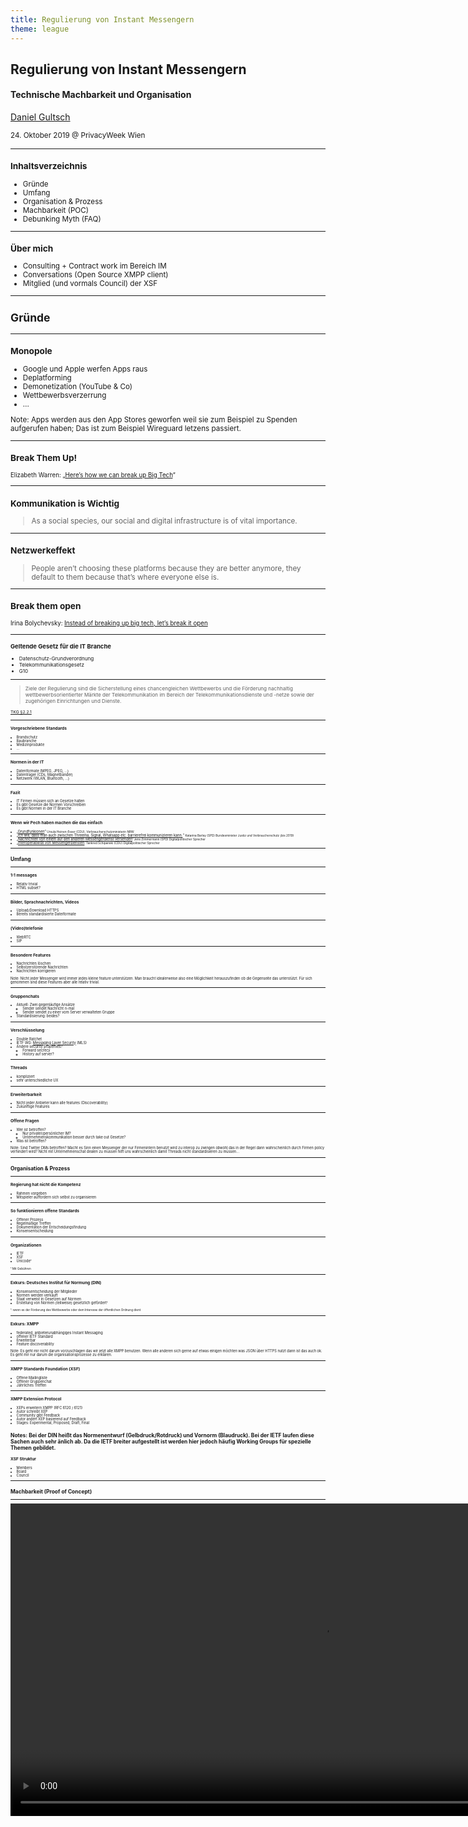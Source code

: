 ```yaml
---
title: Regulierung von Instant Messengern
theme: league
---
```

## Regulierung von Instant Messengern
#### Technische Machbarkeit und Organisation
[Daniel Gultsch](https://gultsch.de)
<p><small>24. Oktober 2019 @ PrivacyWeek Wien</small</p>

---

### Inhaltsverzeichnis

* Gründe
* Umfang
* Organisation & Prozess
* Machbarkeit (POC)
* Debunking Myth (FAQ)

---

### Über mich

* Consulting + Contract work im Bereich IM
* Conversations (Open Source XMPP client)
* Mitglied (und vormals Council) der XSF

---

## Gründe

----

### Monopole

* Google und Apple werfen Apps raus
* Deplatforming
* Demonetization (YouTube & Co)
* Wettbewerbsverzerrung
* …

Note: Apps werden aus den App Stores geworfen weil sie zum Beispiel zu Spenden aufgerufen haben; Das ist zum Beispiel Wireguard letzens passiert.


----

### Break Them Up!

<small>Elizabeth Warren: „<a href="https://medium.com/@teamwarren/heres-how-we-can-break-up-big-tech-9ad9e0da324c">Here’s how we can break up Big Tech</a>“</small>

----

### Kommunikation is Wichtig

> As a social species, our social and digital infrastructure is of vital importance.

----

### Netzwerkeffekt

> People aren’t choosing these platforms because they are better anymore, they default to them because that’s where everyone else is.

----

### Break them open

<small>Irina Bolychevsky: <a href="https://medium.com/@shevski/instead-of-breaking-up-big-tech-lets-break-it-open-7535b59dc2f6">Instead of breaking up big tech, let’s break it open</a><small>

----

### Geltende Gesetz für die IT Branche

* Datenschutz-Grundverordnung
* Telekommunikationsgesetz
* G10

----

> Ziele der Regulierung sind die Sicherstellung eines chancengleichen Wettbewerbs und die Förderung nachhaltig wettbewerbsorientierter Märkte der Telekommunikation im Bereich der Telekommunikationsdienste und -netze sowie der zugehörigen Einrichtungen und Dienste.

<small><a href="https://www.gesetze-im-internet.de/tkg_2004/__2.html">TKG §2.2.1</a><small>

----

### Vorgeschriebene Standards

* Brandschutz
* Baubranche
* Medizinprodukte
* …

----

### Normen in der IT

* Datenformate (MPEG, JPEG, …)
* Datenträger (CDs, Magnetbänder)
* Netzwerk (WLAN, Bluetooth, …)

----

### Fazit

* IT Firmen müssen sich an Gesetze halten
* Es gibt Gesetze die Normen Vorschreiben
* Es gibt Normen in der IT Branche 

----

### Wenn wir Pech haben machen die das einfach

* „[Grundfunkionen](https://www1.wdr.de/mediathek/video/sendungen/aktuelle-stunde/video-angeklickt-whatsapp-threema-oder-imessage-vernetzen-100.html)“ <small>Ursula Heinen-Esser (CDU), Verbraucherschutzministerin NRW</small>
* „[Ich will, dass man auch zwischen Threema, Signal, Whatsapp etc. barrierefrei kommunizieren kann.](https://twitter.com/katarinabarley/status/1125886048117112833)“ <small>Katarina Barley (SPD) Bundesminister Justiz und Verbraucherschutz (bis 2019)</small>
* „[Nachrichten von einem auf den anderen Messengerdienst versenden](https://www.businessinsider.de/ihr-koennt-bald-offenbar-nachrichten-von-threema-auf-whatsapp-verschicken-2019-9)“<small>Jens Zimmermann (SPD) Digitalpolitischer Sprecher</small>
* „[Interoperabilität von Messengerdiensten](https://www.businessinsider.de/ihr-koennt-bald-offenbar-nachrichten-von-threema-auf-whatsapp-verschicken-2019-9)“<small>Tankred Schipanski (CDU) Digitalpolitischer Sprecher</small>


---

## Umfang

----

### 1:1 messages

* Relativ trivial
* HTML subset?

----

### Bilder, Sprachnachrichten, Videos

* Upload/Download HTTPS
* Bereits standardisierte Dateiformate

----

### (Video)telefonie

* WebRTC
* SIP

----

### Besondere Features

* Nachrichten löschen
* Selbstzerstörende Nachrichten
* Nachrichten korrigieren

Note: Nicht jeder Messenger wird immer jedes kleine feature unterstützen. Man braucht idealerweise also eine Möglichkeit herauszufinden ob die Gegenseite das unterstützt. Für sich genommen sind diese Features aber alle relativ trivial.

----

### Gruppenchats

* Aktuell: Zwei gegenläufige Ansätze
  - Sender sendet Nachricht *n*-mal
  - Sender sendet zu einer vom Server verwalteten Gruppe
* Standardisierung: beides?

----

### Verschlüsselung

* Double Ratchet
* IETF WG: [Messaging Layer Security](https://messaginglayersecurity.rocks/) (MLS)
* Andere security properties?
  - Forward secrecy
  - History auf server?

----

### Threads

* kompliziert
* sehr unterschiedliche UX

----

### Erweiterbarkeit

* Nicht jeder Anbieter kann alle features (Discoverability)
* Zukünftige Features

----

### Offene Fragen

* Wer ist betroffen?
  - Nur privater/persönlicher IM?
  - Unternehmenskommunikation besser durch take out Gesetze?
* Was ist betroffen?

Note: Sind Twitter DMs betroffen? Macht es Sinn einen Messenger der nur Firmenintern benutzt wird zu interop zu zwingen obwohl das in der Regel dann wahrscheinlich durch Firmen policy verhindert wird?
Nicht mit Unternehmenschat dealen zu müssen hilft uns wahrscheinlich damit Threads nicht standardisieren zu müssen...

---

## Organisation & Prozess

----

### Regierung hat nicht die Kompetenz

* Rahmen vorgeben
* Mitspieler auffordern sich selbst zu organisieren

----

### So funktionieren offene Standards

* Offener Prozess
* Regelmäßige Treffen
* Dokumentation der Entscheidungsfindung
* Konsensentscheidung

----

### Organizationen
* IETF
* XSF
* Unicode¹

<small>¹ Mit Gebühren</small>

----

### Exkurs: Deutsches Institut für Normung (DIN)

* Konsensentscheidung der Mitglieder
* Normen werden verkauft
* Staat verweist in Gesetzen auf Normen
* Erstellung von Normen (teilweise) gesetzlich gefördert¹

<small>¹: wenn es der Förderung des Wettbewerbs oder dem Interesse der öffentlichen Ordnung dient</small>

----

### Exkurs: XMPP

* federated, anbieterunabhängiges Instant Messaging
* offener IETF Standard
* Erweiterbar
* Feature discoverability 

Note: Es geht mir nicht darum vorzuschlagen das wir jetzt alle XMPP benutzen. Wenn alle anderen sich gerne auf etwas einigen möchten was JSON über HTTPS nutzt dann ist das auch ok. Es geht mir nur darum die organisationsprozesse zu erklären.

----

### XMPP Standards Foundation (XSF)

* Offene Mailingliste
* Offener Gruppenchat
* Jährliches Treffen

----

### XMPP Extension Protocol

* XEPs erweitern XMPP (RFC 6120 / 6121)
* Autor schreibt XEP
* Community gibt Feedback
* Autor ändert XEP basierend auf Feedback
* Stages: Experimental, Proposed, Draft, Final

Notes: Bei der DIN heißt das Normenentwurf (Gelbdruck/Rotdruck) und Vornorm (Blaudruck). Bei der IETF laufen diese Sachen auch sehr änlich ab. Da die IETF breiter aufgestellt ist werden hier jedoch häufig Working Groups für spezielle Themen gebildet.
----

### XSF Struktur

* Members
* Board
* Council

---

## Machbarkeit (Proof of Concept)

----

<video style="height: 500px; border: 0px;" src="videos/berlin/quicksy.mp4" controls/>

----

### Quicksy

* Proprietär / Zentraler Server
* Onboarding mit Telefonnummer
* Kontakte werden automatisch gefunden

----

### Quicksy (2)

* Standardisiertes XMPP
* User können mit Nutzern anderer Provider kommunizieren
* `+4911111111@quicksy.im`

----

#### Quicksy (3)

* Leichter Einstieg in die XMPP Welt
* ‚Conversations für dich; Quicksy für deine Freunde‘
* Quicksy Directory damit normale Jabber IDs auch gefunden werden
---

## Debunking Myth (FAQ)

----

### Schlechtere Crypto

* E2EE auch standardisieren
* WhatsApp, Signal, Google’s Allo, XMPP (OMEMO), Matrix sind jetzt schon sehr ähnlich/gleich

----

### Dann gehen meine Daten ja zu Facebook!

* Nur - **und nur wenn** - du mit Leuten bei Facebook kommunizierst
* Zumindest musst du nicht die Facebook App mit ihren Trackern nutzen
* Du hast den Facebook AGB nicht zugestimmt

Note: DSGVO sollte einen dann schützen

----

### Ich will aber alle Leute zu $meinFavoriteMessenger konvertieren

* `¯\_(ツ)_/¯`
* Kannst du trotzdem?

----

### Bessere Abhörbarkeit

* Abhörschnittelle kann man auch unabhängig davon standardisieren

----

### Kommt doch eh nicht.

* Wirtschaftsförderung; Dann können auch Europäische Anbieter mitverdienen

---

## Meinungen?

<small>Website: [gultsch.de](https://gultsch.de) · Twitter: [@iNPUTmice](https://twitter.com/inputmice)</small>
